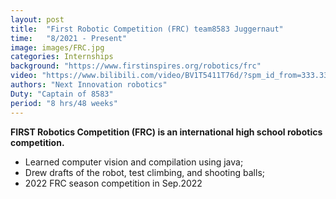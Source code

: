 ```yaml
---
layout: post
title:  "First Robotic Competition (FRC) team8583 Juggernaut"
time:   "8/2021 - Present"
image: images/FRC.jpg
categories: Internships
background: "https://www.firstinspires.org/robotics/frc"
video: "https://www.bilibili.com/video/BV1T5411T76d/?spm_id_from=333.337.search-card.all.click"
authors: "Next Innovation robotics"
Duty: "Captain of 8583"
period: "8 hrs/48 weeks"
---
```

**FIRST Robotics Competition (FRC) is an international high school robotics competition.**

- Learned computer vision and compilation using java;
- Drew drafts of the robot, test climbing, and shooting balls;
- 2022 FRC season competition in Sep.2022